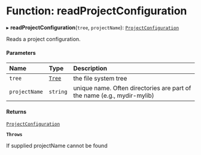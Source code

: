 # Function: readProjectConfiguration

▸ **readProjectConfiguration**(`tree`, `projectName`): [`ProjectConfiguration`](../../devkit/documents/ProjectConfiguration)

Reads a project configuration.

#### Parameters

| Name          | Type                                  | Description                                                             |
| :------------ | :------------------------------------ | :---------------------------------------------------------------------- |
| `tree`        | [`Tree`](../../devkit/documents/Tree) | the file system tree                                                    |
| `projectName` | `string`                              | unique name. Often directories are part of the name (e.g., mydir-mylib) |

#### Returns

[`ProjectConfiguration`](../../devkit/documents/ProjectConfiguration)

**`Throws`**

If supplied projectName cannot be found
